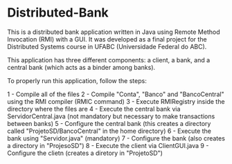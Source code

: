 # Distributed-Bank
This is a distributed bank application written in Java using Remote Method Invocation (RMI) with a GUI. It was developed as a final project for the Distributed Systems course in UFABC (Universidade Federal do ABC). 

This application has three different components: a client, a bank, and a central bank (which acts as a binder among banks).

To properly run this application, follow the steps:

1 - Compile all of the files
2 - Compile "Conta", "Banco" and "BancoCentral" using the RMI compiler (RMIC command)
3 - Execute RMIRegistry inside the directory where the files are
4 - Execute the central bank via ServidorCentral.java (not mandatory but necessary to make transactions between banks)
5 - Configure the central bank (this creates a directory called "ProjetoSD/BancoCentral" in the home directory)
6 - Execute the bank using "Servidor.java" (mandatory)
7 - Configure the bank (also creates a directory in "ProjesoSD")
8 - Execute the client via ClientGUI.java
9 - Configure the clietn (creates a diretory in "ProjetoSD")
